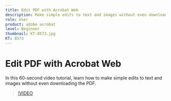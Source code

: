 ```yaml
---
title: Edit PDF with Acrobat Web
description: Make simple edits to text and images without even downloading the PDF
role: User
product: adobe acrobat
level: Beginner
thumbnail: KT-8573.jpg
KT: 8573
---
```

# Edit PDF with Acrobat Web

In this 60-second video tutorial, learn how to make simple edits to text and images without even downloading the PDF.

>[!VIDEO](https://video.tv.adobe.com/v/336362?hidetitle=true)